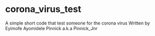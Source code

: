 # corona_virus_test
A simple short code that test someone for the corona virus
    Written by Eyimofe Ayomidele Pinnick a.k.a Pinnick_Jnr
